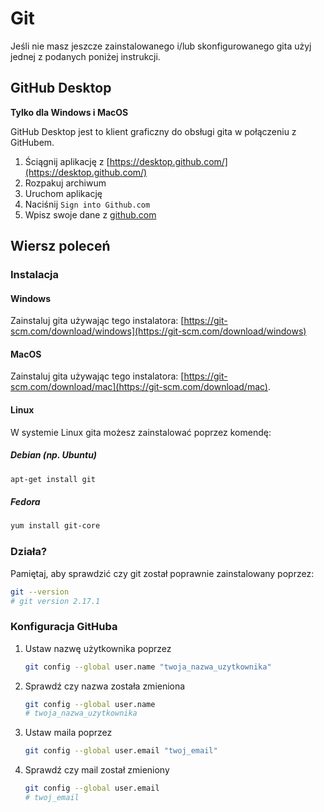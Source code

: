 # Git

Jeśli nie masz jeszcze zainstalowanego i/lub skonfigurowanego gita użyj jednej
z podanych poniżej instrukcji.

## GitHub Desktop

**Tylko dla Windows i MacOS**

GitHub Desktop jest to klient graficzny do obsługi gita w połączeniu z GitHubem.

1. Ściągnij aplikację z [https://desktop.github.com/](https://desktop.github.com/)
2. Rozpakuj archiwum
3. Uruchom aplikację
4. Naciśnij `Sign into Github.com`
5. Wpisz swoje dane z [github.com](https://github.com)

## Wiersz poleceń

### Instalacja

#### Windows

Zainstaluj gita używając tego instalatora: [https://git-scm.com/download/windows](https://git-scm.com/download/windows)

#### MacOS

Zainstaluj gita używając tego instalatora: [https://git-scm.com/download/mac](https://git-scm.com/download/mac).

#### Linux

W systemie Linux gita możesz zainstalować poprzez komendę:

##### Debian (np. Ubuntu)

```bash
apt-get install git
```

##### Fedora

```bash
yum install git-core
```

### Działa?

Pamiętaj, aby sprawdzić czy git został poprawnie zainstalowany poprzez:

```bash
git --version
# git version 2.17.1
```

### Konfiguracja GitHuba

1. Ustaw nazwę użytkownika poprzez

    ```bash
    git config --global user.name "twoja_nazwa_uzytkownika"
    ```

2. Sprawdź czy nazwa została zmieniona

    ```bash
    git config --global user.name
    # twoja_nazwa_uzytkownika
    ```

3. Ustaw maila poprzez

    ```bash
    git config --global user.email "twoj_email"
    ```

4. Sprawdź czy mail został zmieniony

    ```bash
    git config --global user.email 
    # twoj_email
    ```